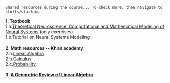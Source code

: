 ```
Shared resources during the course... To check more, then navigate to stuffs/stacking
```
<b>1. Textbook</b><br>
1.a.<a href="http://www.gatsby.ucl.ac.uk/~dayan/book/">Theoretical Neuroscience: Computational and Mathematical Modeling of Neural Systems</a> (only exercises)<br>
1.b.Tutorial on Neural Systems Modeling<br>
<br>
<b>2. Math resources -- Khan academy</b><br>
2.a.<a href="https://www.khanacademy.org/math/linear-algebra">Linear Algebra</a><br>
2.b.<a href="https://www.khanacademy.org/math/differential-calculus">Calculus</a><br>
2.c.<a href="https://www.khanacademy.org/math/probability">Probability</a><br>
<br>
<b>3. <a href="http://www.cns.nyu.edu/~eero/NOTES/geomLinAlg.pdf">A Geometric Review of Linear Algebra</a><br>
